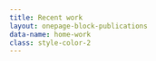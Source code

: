 ```yaml
---
title: Recent work
layout: onepage-block-publications
data-name: home-work
class: style-color-2
---
```

